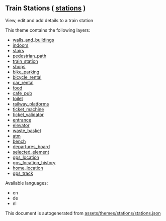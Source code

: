 

 Train Stations ( [stations](https://mapcomplete.osm.be/stations) ) 
--------------------------------------------------------------------



View, edit and add details to a train station

This theme contains the following layers:



  - [walls_and_buildings](../Layers/walls_and_buildings.md)
  - [indoors](../Layers/indoors.md)
  - [stairs](../Layers/stairs.md)
  - [pedestrian_path](../Layers/pedestrian_path.md)
  - [train_station](../Layers/train_station.md)
  - [shops](../Layers/shops.md)
  - [bike_parking](../Layers/bike_parking.md)
  - [bicycle_rental](../Layers/bicycle_rental.md)
  - [car_rental](../Layers/car_rental.md)
  - [food](../Layers/food.md)
  - [cafe_pub](../Layers/cafe_pub.md)
  - [toilet](../Layers/toilet.md)
  - [railway_platforms](../Layers/railway_platforms.md)
  - [ticket_machine](../Layers/ticket_machine.md)
  - [ticket_validator](../Layers/ticket_validator.md)
  - [entrance](../Layers/entrance.md)
  - [elevator](../Layers/elevator.md)
  - [waste_basket](../Layers/waste_basket.md)
  - [atm](../Layers/atm.md)
  - [bench](../Layers/bench.md)
  - [departures_board](../Layers/departures_board.md)
  - [selected_element](../Layers/selected_element.md)
  - [gps_location](../Layers/gps_location.md)
  - [gps_location_history](../Layers/gps_location_history.md)
  - [home_location](../Layers/home_location.md)
  - [gps_track](../Layers/gps_track.md)


Available languages:



  - en
  - de
  - nl
 

This document is autogenerated from [assets/themes/stations/stations.json](https://github.com/pietervdvn/MapComplete/blob/develop/assets/themes/stations/stations.json)